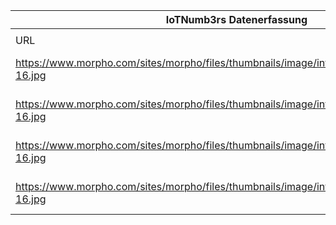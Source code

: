 |IoTNumb3rs Datenerfassung|||||||||||
| ---- | ---- | ---- | ---- | ---- | ---- | ---- | ---- | ---- | ---- | ---- |
||||||||||||
|URL|home_url|filename|device_class|device_count|market_class|market_volume|prognosis_year|publication_year|authorship_class|Dropbox folder|
|https://www.morpho.com/sites/morpho/files/thumbnails/image/infographic_5predictions_09-16.jpg|https://www.morpho.com/en/media/five-predictions-internet-things-2025-20160928|file13_infographic_5predictions_09-16.jpg|generic IoT|6000000000|||2015|2015|company|MariaMarg/20181124-0000|
|https://www.morpho.com/sites/morpho/files/thumbnails/image/infographic_5predictions_09-16.jpg|https://www.morpho.com/en/media/five-predictions-internet-things-2025-20160928|file13_infographic_5predictions_09-16.jpg|generic IoT|27000000000|||2025|2015|company|MariaMarg/20181124-0000|
|https://www.morpho.com/sites/morpho/files/thumbnails/image/infographic_5predictions_09-16.jpg|https://www.morpho.com/en/media/five-predictions-internet-things-2025-20160928|file13_infographic_5predictions_09-16.jpg|generic IoT||revenue|3E+12|2025|2015|company|MariaMarg/20181124-0000|
|https://www.morpho.com/sites/morpho/files/thumbnails/image/infographic_5predictions_09-16.jpg|https://www.morpho.com/en/media/five-predictions-internet-things-2025-20160928|file13_infographic_5predictions_09-16.jpg|cellular IoT conections|2200000000|||2025|2015|company|MariaMarg/20181124-0000|
